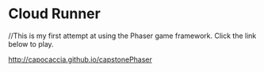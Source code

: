 # Cloud Runner

//This is my first attempt at using the Phaser game framework.  Click the link below to play.

 http://capocaccia.github.io/capstonePhaser
